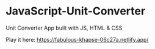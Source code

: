 # JavaScript-Unit-Converter
Unit Converter App built with JS, HTML &amp; CSS

Play it here: https://fabulous-khapse-06c27a.netlify.app/
